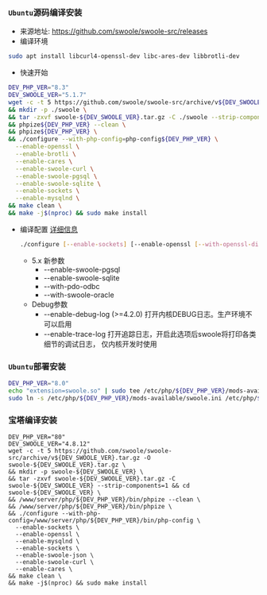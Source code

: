 ### `Ubuntu`源码编译安装  
- 来源地址: https://github.com/swoole/swoole-src/releases
- 编译环境
```bash
sudo apt install libcurl4-openssl-dev libc-ares-dev libbrotli-dev
```
- 快速开始
```bash
DEV_PHP_VER="8.3"
DEV_SWOOLE_VER="5.1.7"
wget -c -t 5 https://github.com/swoole/swoole-src/archive/v${DEV_SWOOLE_VER}.tar.gz -O swoole-${DEV_SWOOLE_VER}.tar.gz \
&& mkdir -p ./swoole \
&& tar -zxvf swoole-${DEV_SWOOLE_VER}.tar.gz -C ./swoole --strip-components=1 && cd ./swoole \
&& phpize${DEV_PHP_VER} --clean \
&& phpize${DEV_PHP_VER} \
&& ./configure --with-php-config=php-config${DEV_PHP_VER} \
  --enable-openssl \
  --enable-brotli \
  --enable-cares \
  --enable-swoole-curl \
  --enable-swoole-pgsql \
  --enable-swoole-sqlite \
  --enable-sockets \
  --enable-mysqlnd \
&& make clean \
&& make -j$(nproc) && sudo make install
```
- 编译配置 [详细信息](https://wiki.swoole.com/wiki/page/437.html)  
    ```bash
    ./configure [--enable-sockets] [--enable-openssl [--with-openssl-dir=DIR]]
    ```
  - 5.x 新参数
    - --enable-swoole-pgsql
    - --enable-swoole-sqlite
    - --with-pdo-odbc
    - --with-swoole-oracle
  - Debug参数
    - --enable-debug-log  (>=4.2.0) 打开内核DEBUG日志。生产环境不可以启用
    - --enable-trace-log  打开追踪日志，开启此选项后swoole将打印各类细节的调试日志， 仅内核开发时使用 
        
### `Ubuntu`部署安装
```bash
DEV_PHP_VER="8.0"
echo "extension=swoole.so" | sudo tee /etc/php/${DEV_PHP_VER}/mods-available/swoole.ini
sudo ln -s /etc/php/${DEV_PHP_VER}/mods-available/swoole.ini /etc/php/${DEV_PHP_VER}/cli/conf.d/30-swoole.ini
```

### 宝塔编译安装
```shell
DEV_PHP_VER="80"
DEV_SWOOLE_VER="4.8.12"
wget -c -t 5 https://github.com/swoole/swoole-src/archive/v${DEV_SWOOLE_VER}.tar.gz -O swoole-${DEV_SWOOLE_VER}.tar.gz \
&& mkdir -p swoole-${DEV_SWOOLE_VER} \
&& tar -zxvf swoole-${DEV_SWOOLE_VER}.tar.gz -C swoole-${DEV_SWOOLE_VER} --strip-components=1 && cd swoole-${DEV_SWOOLE_VER} \
&& /www/server/php/${DEV_PHP_VER}/bin/phpize --clean \
&& /www/server/php/${DEV_PHP_VER}/bin/phpize \
&& ./configure --with-php-config=/www/server/php/${DEV_PHP_VER}/bin/php-config \
  --enable-sockets \
  --enable-openssl \
  --enable-mysqlnd \
  --enable-sockets \
  --enable-swoole-json \
  --enable-swoole-curl \
  --enable-cares \
&& make clean \
&& make -j$(nproc) && sudo make install
```